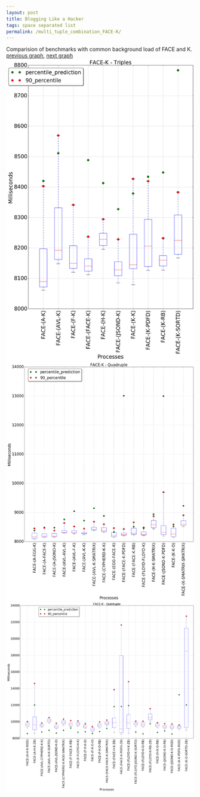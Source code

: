 ```yaml
---
layout: post
title: Blogging Like a Hacker
tags: space separated list
permalink: /multi_tuple_combination_FACE-K/
---
```


Comparision of benchmarks with common background load of FACE and K.
[previous graph](../multi_tuple_combination_FACE-JSOND/), [next graph](../multi_tuple_combination_FACE-O/)
![graph figure](./images/triple/FACE/FACE-K_box.png)![graph figure](./images/quadruple/FACE/FACE-K_box.png)![graph figure](./images/quintuple/FACE/FACE-K_box.png)